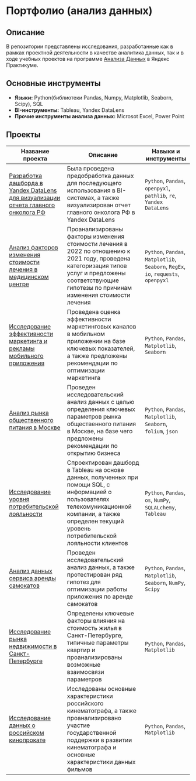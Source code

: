 # Портфолио (анализ данных)

## Описание
В репозитории представлены исследования, разработанные как в рамках проектной деятельности в качестве аналитика данных, так и в ходе учебных проектов на программе [Анализа Данных](https://practicum.yandex.ru/data-analyst-plus/ "Анализа Данных") в Яндекс Практикуме. 

## Основные инструменты
* **Языки:** Python(библиотеки Pandas, Numpy, Matplotlib, Seaborn, Scipy), SQL
* **BI-инструменты:** Tableau, Yandex DataLens
* **Прочие инструменты анализа данных:** Microsot Excel, Power Point

## Проекты
| Название проекта | Описание | Навыки и инструменты |
|----------|----------|----------|
| [Разработка дашборда в Yandex DataLens для визуализации отчета главного онколога РФ](https://github.com/psap29/da_portfolio/tree/main/cancer_dashboard "Разработка дашборда в Yandex DataLens для визуализации главного отчета главного онколога РФ")  | Была проведена предобработка данных для последующего использования в BI-системах, а также визуализирован отчет главного онколога РФ в Yandex DataLens | `Python`, `Pandas`, `openpyxl`, `pathlib`, `re`, `Yandex DataLens` |
| [Анализ факторов изменения стоимости лечения в медицинском центре](https://github.com/psap29/da_portfolio/tree/main/clinic_analysis "Анализ факторов изменения стоимости лечения в медицинском центре") | Проанализированы факторы изменения стоимости лечения в 2022 по отношению к 2021 году, проведена категоризация типов услуг и предложены соответствующие гипотезы по причинам изменения стоимости лечения | `Python`, `Pandas`, `Matplotlib`, `Seaborn`, `RegEx`, `io`, `requests`, `openpyxl`|
| [Исследование эффективности маркетинга и рекламы мобильного приложения](https://github.com/psap29/da_portfolio/tree/main/marketing_analysis "Исследование эффективности маркетинга и рекламы мобильного приложения") | Проведена оценка эффективности маркетинговых каналов в мобильном приложении на базе ключевых показателей, а также предложены рекомендации по оптимизации маркетинга | `Python`, `Pandas`, `Matplotlib`, `Seaborn` |
| [Анализ рынка общественного питания в Москве](https://github.com/psap29/da_portfolio/tree/main/catering_market_analysis "Анализ рынка общественного питания в Москве") | Проведен исследовательский анализ данных с целью определения ключевых параметров рынка общественного питания в Москве, на базе чего предложены рекомендации по открытию бизнеса | `Python`, `Pandas`, `Matplotlib`, `Seaborn`, `folium`, `json` |
| [Исследование уровня потребительской лояльности](https://github.com/psap29/da_portfolio/tree/main/loalty_analysis "Исследование уровня потребительской лояльности") | Спроектирован дашборд в Tableau на основе данных, полученных при помощи SQL, с информацией о пользователях телекомуникационной компании, а также определен текущий уровень потребительской лояльности клиентов | `Python`, `Pandas`, `os`, `NumPy`, `SQLALchemy`, `Tableau` |
| [Анализ данных сервиса аренды самокатов](https://github.com/psap29/da_portfolio/tree/main/mobile_app_analysis "Анализ данных сервиса аренды самокатов") | Проведен исследовательский анализ данных, а также протестирован ряд гипотез для оптимизации работы приложения по аренде самокатов | `Python`, `Pandas`, `Matplotlib`, `Seaborn`, `NumPy`, `Scipy` |
| [Исследование рынка недвижимости в Санкт-Петербурге](https://github.com/psap29/da_portfolio/tree/main/real_estate_market_analysis "Исследование рынка недвижимости в Санкт-Петербурге") | Определены ключевые факторы влияния на стоимость жилья в Санкт-Петербурге, типичные параметры квартир и проанализированы возможные взаимосвязи параметров | `Python`, `Pandas`, `Matplotlib`|
| [Исследование данных о российском кинопрокате](https://github.com/psap29/da_portfolio/tree/main/movies_analysis "Исследование данных о российском кинопрокате") | Исследованы основные характеристики российского кинематографа, а также проанализировано участие государственной поддержки в развитии кинематографа и основные характеристики данных фильмов | `Python`, `Pandas`, `Matplotlib`|
